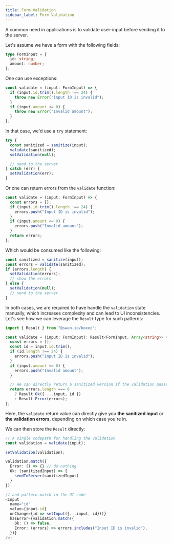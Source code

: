 ```yaml
---
title: Form Validation
sidebar_label: Form Validation
---
```


A common need in applications is to validate user-input before sending it to the server.

Let's assume we have a form with the following fields:

```ts
type FormInput = {
  id: string;
  amount: number;
};
```

One can use exceptions:

```ts
const validate = (input: FormInput) => {
  if (input.id.trim().length !== 24) {
    throw new Error("Input ID is invalid");
  }
  if (input.amount <= 0) {
    throw new Error("Invalid amount");
  }
};
```

In that case, we'd use a `try` statement:

```ts
try {
  const sanitized = sanitize(input);
  validate(sanitized);
  setValidation(null);

  // send to the server
} catch (err) {
  setValidation(err);
}
```

Or one can return errors from the `validate` function:

```ts
const validate = (input: FormInput) => {
  const errors = [];
  if (input.id.trim().length !== 24) {
    errors.push("Input ID is invalid");
  }
  if (input.amount <= 0) {
    errors.push("Invalid amount");
  }
  return errors;
};
```

Which would be consumed like the following:

```ts
const sanitized = sanitize(input);
const errors = validate(sanitized);
if (errors.length) {
  setValidation(errors);
  // show the errors
} else {
  setValidation(null);
  // send to the server
}
```

In both cases, we are required to have handle the `validation` state manually, which increases complexity and can lead to UI inconsistencies. Let's see how we can leverage the `Result` type for such patterns:

```ts
import { Result } from "@swan-io/boxed";

const validate = (input: FormInput): Result<FormInput, Array<string>> => {
  const errors = [];
  const id = input.id.trim();
  if (id.length !== 24) {
    errors.push("Input ID is invalid");
  }
  if (input.amount <= 0) {
    errors.push("Invalid amount");
  }

  // We can directly return a sanitized version if the validation passed
  return errors.length === 0
    ? Result.Ok({ ...input, id })
    : Result.Error(errors);
};
```

Here, the `validate` return value can directly give you **the sanitized input** or **the validation errors**, depending on which case you're in.

We can then store the `Result` directly:

```ts
// A single codepath for handling the validation
const validation = validate(input);

setValidation(validation);

validation.match({
  Error: () => {} // do nothing
  Ok: (sanitizedInput) => {
    sendToServer(sanitizedInput)
  }
})

// and pattern match in the UI code
<Input
  name="id"
  value={input.id}
  onChange={id => setInput({...input, id}))}
  hasError={validation.match({
    Ok: () => false,
    Error: (errors) => errors.includes("Input ID is invalid"),
  })}
/>;
```
